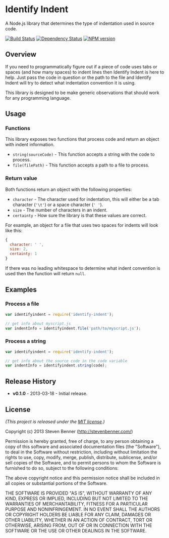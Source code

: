# Identify Indent

A Node.js library that determines the type of indentation used in source code.

[![Build Status](https://travis-ci.org/stevenbenner/identify-indent.png)](https://travis-ci.org/stevenbenner/identify-indent) [![Dependency Status](https://gemnasium.com/stevenbenner/identify-indent.png)](https://gemnasium.com/stevenbenner/identify-indent) [![NPM version](https://badge.fury.io/js/identify-indent.png)](https://badge.fury.io/js/identify-indent)

## Overview

If you need to programmatically figure out if a piece of code uses tabs or spaces (and how many spaces) to indent lines then Identify Indent is here to help. Just pass the code in question or the path to the file and Identify Indent will try to detect what indentation convention it is using.

This library is designed to be make generic observations that should work for any programming language.

## Usage

### Functions

This library exposes two functions that process code and return an object with indent information.

* `string(sourceCode)` - This function accepts a string with the code to process.
* `file(filePath)` - This function accepts a path to a file to process.

### Return value

Both functions return an object with the following properties:

* `character` - The character used for indentation, this will either be a tab character (`'\t'`) or a space character (`' '`).
* `size` - The number of characters in an indent.
* `certainty` - How sure the library is that these values are correct.

For example, an object for a file that uses two spaces for indents will look like this:

```javascript
{
  character: ' ',
  size: 2,
  certainty: 1
}
```

If there was no leading whitespace to determine what indent convention is used then the function will return `null`.

## Examples

### Process a file

```javascript
var identifyindent = require('identify-indent');

// get info about myscript.js
var indentInfo = identifyindent.file('path/to/myscript.js');
```

### Process a string

```javascript
var identifyindent = require('identify-indent');

// get info about the source code in the code variable
var indentInfo = identifyindent.string(code);
```

## Release History

* **v0.1.0** - 2013-03-18 - Initial release.

## License

*(This project is released under the [MIT license](https://raw.github.com/stevenbenner/identify-indent/master/LICENSE.txt).)*

Copyright (c) 2013 Steven Benner (http://stevenbenner.com/)

Permission is hereby granted, free of charge, to any person obtaining a copy of this software and associated documentation files (the "Software"), to deal in the Software without restriction, including without limitation the rights to use, copy, modify, merge, publish, distribute, sublicense, and/or sell copies of the Software, and to permit persons to whom the Software is furnished to do so, subject to the following conditions:

The above copyright notice and this permission notice shall be included in all copies or substantial portions of the Software.

THE SOFTWARE IS PROVIDED "AS IS", WITHOUT WARRANTY OF ANY KIND, EXPRESS OR IMPLIED, INCLUDING BUT NOT LIMITED TO THE WARRANTIES OF MERCHANTABILITY, FITNESS FOR A PARTICULAR PURPOSE AND NONINFRINGEMENT. IN NO EVENT SHALL THE AUTHORS OR COPYRIGHT HOLDERS BE LIABLE FOR ANY CLAIM, DAMAGES OR OTHER LIABILITY, WHETHER IN AN ACTION OF CONTRACT, TORT OR OTHERWISE, ARISING FROM, OUT OF OR IN CONNECTION WITH THE SOFTWARE OR THE USE OR OTHER DEALINGS IN THE SOFTWARE.
